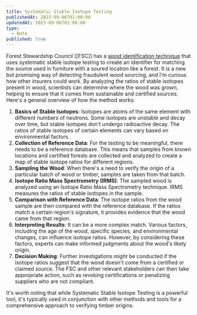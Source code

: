 ```yaml
---
title: Systematic Stable Isotope Testing
publishedAt: 2023-09-06T01:00:00
updatedAt: 2023-09-06T01:00:00
type:
  - Note
published: true
---
```

Forest Stewardship Council [[FSC]] has a [wood identification technique](https://connect.fsc.org/innovation-sustainability/wood-identification-techniques) that uses systematic stable isotope testing to create an identifier for matching the source used in furniture with a soured location like a forest. It is a new but promising way of detecting fraudulent wood sourcing, and I'm curious how other insurers could work. By analyzing the ratios of stable isotopes present in wood, scientists can determine where the wood was grown, helping to ensure that it comes from sustainable and certified sources. Here's a general overview of how the method works:

1. **Basics of Stable Isotopes**: Isotopes are atoms of the same element with different numbers of neutrons. Some isotopes are unstable and decay over time, but stable isotopes don't undergo radioactive decay. The ratios of stable isotopes of certain elements can vary based on environmental factors.
2. **Collection of Reference Data**: For the testing to be meaningful, there needs to be a reference database. This means that samples from known locations and certified forests are collected and analyzed to create a map of stable isotope ratios for different regions.
3. **Sampling the Wood**: When there's a need to verify the origin of a particular batch of wood or timber, samples are taken from that batch.   
4. **Isotope Ratio Mass Spectrometry (IRMS)**: The sampled wood is analyzed using an Isotope Ratio Mass Spectrometry technique. IRMS measures the ratios of stable isotopes in the sample.
5. **Comparison with Reference Data**: The isotope ratios from the wood sample are then compared with the reference database. If the ratios match a certain region's signature, it provides evidence that the wood came from that region.
6. **Interpreting Results**: It can be a more complex match. Various factors, including the age of the wood, specific species, and environmental changes, can influence isotope ratios. However, by considering these factors, experts can make informed judgments about the wood's likely origin.
7. **Decision Making**: Further investigations might be conducted if the isotope ratios suggest that the wood doesn't come from a certified or claimed source. The FSC and other relevant stakeholders can then take appropriate action, such as revoking certifications or penalizing suppliers who are not compliant.

It's worth noting that while Systematic Stable Isotope Testing is a powerful tool, it's typically used in conjunction with other methods and tools for a comprehensive approach to verifying timber origins. 